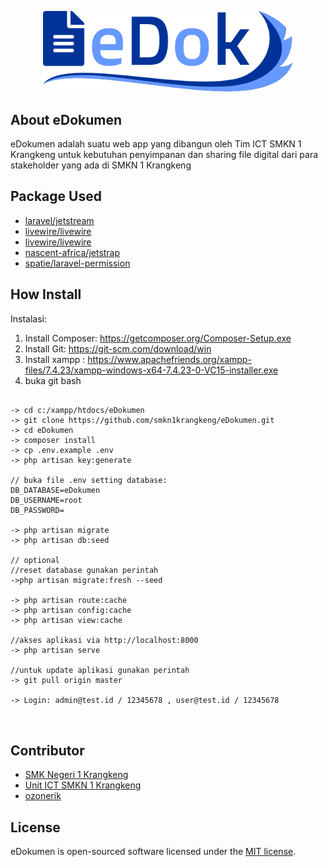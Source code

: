 <p align="center"><a href="#" target="_blank"><img src="public/img/logo.svg" width="400"></a></p>

## About eDokumen
eDokumen adalah suatu web app yang dibangun oleh Tim ICT SMKN 1 Krangkeng untuk kebutuhan penyimpanan dan sharing file digital dari para stakeholder yang ada di SMKN 1 Krangkeng

## Package Used
<ul>
<li>
    <a href="https://jetstream.laravel.com/2.x/installation.html">laravel/jetstream</a>
</li>
<li>
    <a href="https://laravel-livewire.com/docs/2.x/installation">livewire/livewire</a>
</li>
<li>
    <a href="https://laravel-livewire.com/docs/2.x/installation">livewire/livewire</a>
</li>
<li>
    <a href="https://github.com/nascent-africa/jetstrap">nascent-africa/jetstrap</a>
</li>
<li>
    <a href="https://spatie.be/docs/laravel-permission/v5/installation-laravel">spatie/laravel-permission</a>
</li>
</ul>

## How Install
Instalasi:
1. Install Composer: https://getcomposer.org/Composer-Setup.exe
2. Install Git: https://git-scm.com/download/win
3. Install xampp : https://www.apachefriends.org/xampp-files/7.4.23/xampp-windows-x64-7.4.23-0-VC15-installer.exe
4. buka git bash
<pre>
<code>
-> cd c:/xampp/htdocs/eDokumen
-> git clone https://github.com/smkn1krangkeng/eDokumen.git
-> cd eDokumen
-> composer install
-> cp .env.example .env
-> php artisan key:generate

// buka file .env setting database:
DB_DATABASE=eDokumen
DB_USERNAME=root
DB_PASSWORD=

-> php artisan migrate
-> php artisan db:seed

// optional
//reset database gunakan perintah
->php artisan migrate:fresh --seed

-> php artisan route:cache
-> php artisan config:cache
-> php artisan view:cache

//akses aplikasi via http://localhost:8000
-> php artisan serve

//untuk update aplikasi gunakan perintah
-> git pull origin master

-> Login: admin@test.id / 12345678 , user@test.id / 12345678

</code>
</pre>

## Contributor
<ul>
<li><a href="https://github.com/smkn1krangkeng">SMK Negeri 1 Krangkeng</a></li>
<li><a href="https://github.com/ict-smkn1krangkeng">Unit ICT SMKN 1 Krangkeng</a></li>
<li><a href="https://github.com/ozonerik">ozonerik</a></li>
</ul>

## License
eDokumen is open-sourced software licensed under the [MIT license](https://opensource.org/licenses/MIT).
